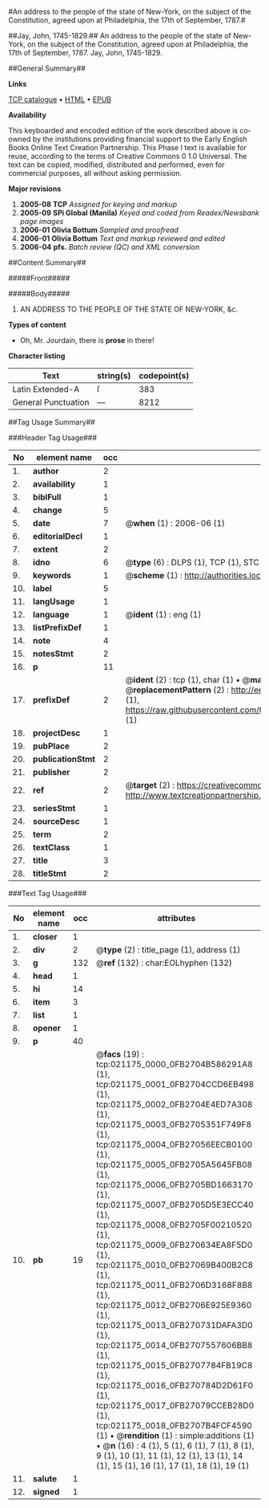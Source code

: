 #An address to the people of the state of New-York, on the subject of the Constitution, agreed upon at Philadelphia, the 17th of September, 1787.#

##Jay, John, 1745-1829.##
An address to the people of the state of New-York, on the subject of the Constitution, agreed upon at Philadelphia, the 17th of September, 1787.
Jay, John, 1745-1829.

##General Summary##

**Links**

[TCP catalogue](http://www.ota.ox.ac.uk/tcp/)  • 
[HTML](http://tei.it.ox.ac.uk/tcp/Texts-HTML/free/N16/N16481.html)  • 
[EPUB](http://tei.it.ox.ac.uk/tcp/Texts-EPUB/free/N16/N16481.epub)

**Availability**

This keyboarded and encoded edition of the
	       work described above is co-owned by the institutions
	       providing financial support to the Early English Books
	       Online Text Creation Partnership. This Phase I text is
	       available for reuse, according to the terms of Creative
	       Commons 0 1.0 Universal. The text can be copied,
	       modified, distributed and performed, even for
	       commercial purposes, all without asking permission.

**Major revisions**

1. __2005-08__ __TCP__ *Assigned for keying and markup*
1. __2005-09__ __SPi Global (Manila)__ *Keyed and coded from Readex/Newsbank page images*
1. __2006-01__ __Olivia Bottum__ *Sampled and proofread*
1. __2006-01__ __Olivia Bottum__ *Text and markup reviewed and edited*
1. __2006-04__ __pfs.__ *Batch review (QC) and XML conversion*

##Content Summary##

#####Front#####

#####Body#####

1. AN ADDRESS TO THE PEOPLE OF THE STATE OF NEW-YORK, &c.

**Types of content**

  * Oh, Mr. Jourdain, there is **prose** in there!

**Character listing**


|Text|string(s)|codepoint(s)|
|---|---|---|
|Latin Extended-A|ſ|383|
|General Punctuation|—|8212|

##Tag Usage Summary##

###Header Tag Usage###

|No|element name|occ|attributes|
|---|---|---|---|
|1.|__author__|2||
|2.|__availability__|1||
|3.|__biblFull__|1||
|4.|__change__|5||
|5.|__date__|7| @__when__ (1) : 2006-06 (1)|
|6.|__editorialDecl__|1||
|7.|__extent__|2||
|8.|__idno__|6| @__type__ (6) : DLPS (1), TCP (1), STC (1), NOTIS (1), IMAGE-SET (1), EVANS-CITATION (1)|
|9.|__keywords__|1| @__scheme__ (1) : http://authorities.loc.gov/ (1)|
|10.|__label__|5||
|11.|__langUsage__|1||
|12.|__language__|1| @__ident__ (1) : eng (1)|
|13.|__listPrefixDef__|1||
|14.|__note__|4||
|15.|__notesStmt__|2||
|16.|__p__|11||
|17.|__prefixDef__|2| @__ident__ (2) : tcp (1), char (1)  •  @__matchPattern__ (2) : ([0-9\-]+):([0-9IVX]+) (1), (.+) (1)  •  @__replacementPattern__ (2) : http://eebo.chadwyck.com/downloadtiff?vid=$1&page=$2 (1), https://raw.githubusercontent.com/textcreationpartnership/Texts/master/tcpchars.xml#$1 (1)|
|18.|__projectDesc__|1||
|19.|__pubPlace__|2||
|20.|__publicationStmt__|2||
|21.|__publisher__|2||
|22.|__ref__|2| @__target__ (2) : https://creativecommons.org/publicdomain/zero/1.0/ (1), http://www.textcreationpartnership.org/docs/. (1)|
|23.|__seriesStmt__|1||
|24.|__sourceDesc__|1||
|25.|__term__|2||
|26.|__textClass__|1||
|27.|__title__|3||
|28.|__titleStmt__|2||


###Text Tag Usage###

|No|element name|occ|attributes|
|---|---|---|---|
|1.|__closer__|1||
|2.|__div__|2| @__type__ (2) : title_page (1), address (1)|
|3.|__g__|132| @__ref__ (132) : char:EOLhyphen (132)|
|4.|__head__|1||
|5.|__hi__|14||
|6.|__item__|3||
|7.|__list__|1||
|8.|__opener__|1||
|9.|__p__|40||
|10.|__pb__|19| @__facs__ (19) : tcp:021175_0000_0FB2704B586291A8 (1), tcp:021175_0001_0FB2704CCD6EB498 (1), tcp:021175_0002_0FB2704E4ED7A308 (1), tcp:021175_0003_0FB2705351F749F8 (1), tcp:021175_0004_0FB27056EECB0100 (1), tcp:021175_0005_0FB2705A5645FB08 (1), tcp:021175_0006_0FB2705BD1663170 (1), tcp:021175_0007_0FB2705D5E3ECC40 (1), tcp:021175_0008_0FB2705F00210520 (1), tcp:021175_0009_0FB270634EA8F5D0 (1), tcp:021175_0010_0FB27069B400B2C8 (1), tcp:021175_0011_0FB2706D3168F8B8 (1), tcp:021175_0012_0FB2706E925E9360 (1), tcp:021175_0013_0FB270731DAFA3D0 (1), tcp:021175_0014_0FB2707557606BB8 (1), tcp:021175_0015_0FB2707784FB19C8 (1), tcp:021175_0016_0FB270784D2D61F0 (1), tcp:021175_0017_0FB27079CCEB28D0 (1), tcp:021175_0018_0FB2707B4FCF4590 (1)  •  @__rendition__ (1) : simple:additions (1)  •  @__n__ (16) : 4 (1), 5 (1), 6 (1), 7 (1), 8 (1), 9 (1), 10 (1), 11 (1), 12 (1), 13 (1), 14 (1), 15 (1), 16 (1), 17 (1), 18 (1), 19 (1)|
|11.|__salute__|1||
|12.|__signed__|1||
